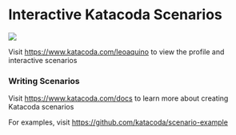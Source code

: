 # Interactive Katacoda Scenarios

[![](http://shields.katacoda.com/katacoda/leoaquino/count.svg)](https://www.katacoda.com/leoaquino "Get your profile on Katacoda.com")

Visit https://www.katacoda.com/leoaquino to view the profile and interactive scenarios

### Writing Scenarios
Visit https://www.katacoda.com/docs to learn more about creating Katacoda scenarios

For examples, visit https://github.com/katacoda/scenario-example
